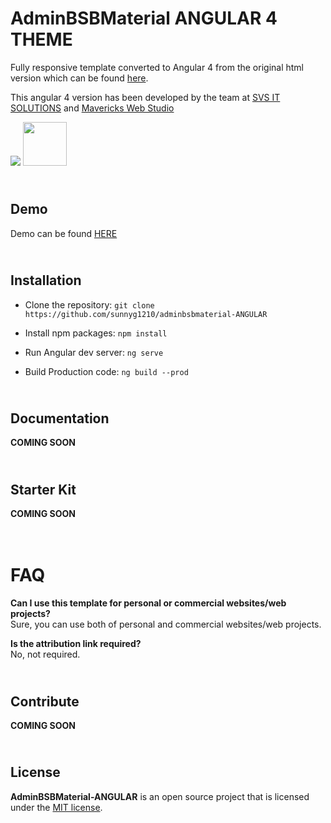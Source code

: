 AdminBSBMaterial ANGULAR 4 THEME
=======================

Fully responsive template converted to Angular 4 from the original html version which can be found [here](https://github.com/gurayyarar/AdminBSBMaterialDesign#readme).

This angular 4 version has been developed by the team at [SVS IT SOLUTIONS](https://svsitsolutions.co.uk) and [Mavericks Web Studio](http://maverickswebstudio.co.uk)

<a href="https://svsitsolutions.co.uk"><img src="https://svsitsolutions.co.uk/wp-content/uploads/2017/05/new-svs-website-logo.png"></a>
<a href="http://maverickswebstudio.co.uk"><img src="http://maverickswebstudio.co.uk/wp-content/uploads/2017/04/MA2-1.png" width="70"></a>

\
Demo
------
Demo can be found <a href="https://sunnyg1210.github.io/adminbsbmaterial-ANGULAR/">HERE</a>
  
\
Installation
------
- Clone the repository:
`git clone https://github.com/sunnyg1210/adminbsbmaterial-ANGULAR`

- Install npm packages:
`npm install`

- Run Angular dev server:
`ng serve`

- Build Production code:
`ng build --prod`

\
Documentation
------
**COMING SOON**

\
Starter Kit
------
**COMING SOON**

\
FAQ
===

**Can I use this template for personal or commercial websites/web projects?**  
Sure, you can use both of personal and commercial websites/web projects.

**Is the attribution link required?**  
No, not required.

\
Contribute
------
**COMING SOON**

\
License
------
**AdminBSBMaterial-ANGULAR** is an open source project that is licensed under the [MIT license](http://opensource.org/licenses/MIT).
